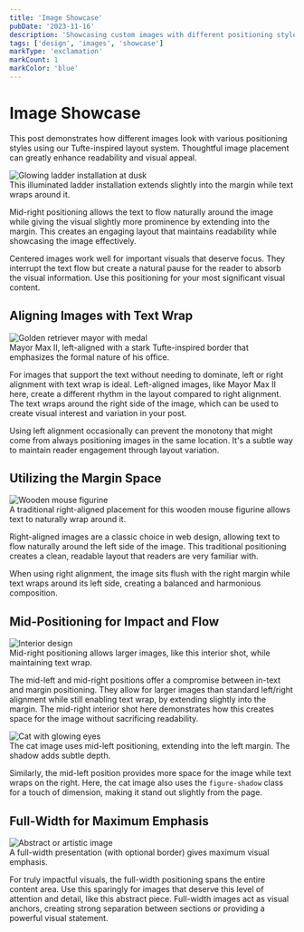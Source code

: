 ```yaml
---
title: 'Image Showcase'
pubDate: '2023-11-16'
description: 'Showcasing custom images with different positioning styles'
tags: ['design', 'images', 'showcase']
markType: 'exclamation'
markCount: 1
markColor: 'blue'
---
```


# Image Showcase

This post demonstrates how different images look with various positioning styles using our Tufte-inspired layout system. Thoughtful image placement can greatly enhance readability and visual appeal.

<div class="figure figure-mid-right">
  <img src="/image-showcase/ladder.jpeg" alt="Glowing ladder installation at dusk">
  <div class="figure-caption">This illuminated ladder installation extends slightly into the margin while text wraps around it.</div>
</div>

Mid-right positioning allows the text to flow naturally around the image while giving the visual slightly more prominence by extending into the margin. This creates an engaging layout that maintains readability while showcasing the image effectively.

Centered images work well for important visuals that deserve focus. They interrupt the text flow but create a natural pause for the reader to absorb the visual information. Use this positioning for your most significant visual content.

## Aligning Images with Text Wrap

<div class="figure figure-left figure-bordered" style="--border-color: #000000; --border-width: 1px;">
  <img src="/image-showcase/mayor dog.jpeg" alt="Golden retriever mayor with medal">
  <div class="figure-caption">Mayor Max II, left-aligned with a stark Tufte-inspired border that emphasizes the formal nature of his office.</div>
</div>

For images that support the text without needing to dominate, left or right alignment with text wrap is ideal. Left-aligned images, like Mayor Max II here, create a different rhythm in the layout compared to right alignment. The text wraps around the right side of the image, which can be used to create visual interest and variation in your post.

Using left alignment occasionally can prevent the monotony that might come from always positioning images in the same location. It's a subtle way to maintain reader engagement through layout variation.

## Utilizing the Margin Space

<div class="figure figure-right">
  <img src="/image-showcase/onychomys.jpeg" alt="Wooden mouse figurine">
  <div class="figure-caption">A traditional right-aligned placement for this wooden mouse figurine allows text to naturally wrap around it.</div>
</div>

Right-aligned images are a classic choice in web design, allowing text to flow naturally around the left side of the image. This traditional positioning creates a clean, readable layout that readers are very familiar with.

When using right alignment, the image sits flush with the right margin while text wraps around its left side, creating a balanced and harmonious composition.

## Mid-Positioning for Impact and Flow

<div class="figure figure-mid-right">
  <img src="/image-showcase/interior.jpeg" alt="Interior design">
  <div class="figure-caption">Mid-right positioning allows larger images, like this interior shot, while maintaining text wrap.</div>
</div>

The mid-left and mid-right positions offer a compromise between in-text and margin positioning. They allow for larger images than standard left/right alignment while still enabling text wrap, by extending slightly into the margin. The mid-right interior shot here demonstrates how this creates space for the image without sacrificing readability.

<div class="figure figure-mid-left figure-shadow">
  <img src="/image-showcase/cat.jpeg" alt="Cat with glowing eyes">
  <div class="figure-caption">The cat image uses mid-left positioning, extending into the left margin. The shadow adds subtle depth.</div>
</div>

Similarly, the mid-left position provides more space for the image while text wraps on the right. Here, the cat image also uses the `figure-shadow` class for a touch of dimension, making it stand out slightly from the page.

## Full-Width for Maximum Emphasis

<div class="figure figure-full figure-bordered">
  <img src="/image-showcase/blame pic.jpg" alt="Abstract or artistic image">
  <div class="figure-caption">A full-width presentation (with optional border) gives maximum visual emphasis.</div>
</div>

For truly impactful visuals, the full-width positioning spans the entire content area. Use this sparingly for images that deserve this level of attention and detail, like this abstract piece. Full-width images act as visual anchors, creating strong separation between sections or providing a powerful visual statement. 